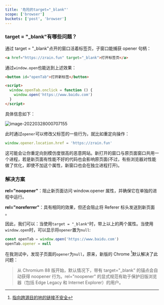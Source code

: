 ```yaml
---
title: '危险的target="_blank"'
scope: ['browser']
buckets: ['post', 'browser']
---
```


### target = "\_blank"有哪些问题？

通过 target = "\_blank"点开的窗口活着标签页，子窗口能捕获 opener 句柄：

```html
<a href="https://zrain.fun" target="_blank">打开标签页</a>
```

通过`window.open`也能达到上述效果：

```html
<button id="openTab">打开新标签</button>

<script>
  window.openTab.onclick = function () {
    window.open('https://www.baidu.com')
  }
</script>
```

具体信息如下：

![image-20220328000707155](https://res.zrain.fun/images/2022/03/image-20220328000707155-8f7c6e839b46c77ce852360e89d64cdf.png)

此时通过`opener`可以修改父标签的一些行为，就比如重定向操作：

```javascript
window.opener.location.href = 'https://zrain.fun'
```

这可能会让你重定向到模仿度很高的恶意网站。新打开的窗口与原页面窗口共用一个进程，若是新页面有性能不好的代码也会影响原页面(不过，有些浏览器对性能做了优化，即使不加这个属性，新窗口也会在独立进程打开)。

### 解决方案

**rel="noopener"**：阻止新页面访问 window.opener 属性，并确保它在单独的进程中运行。

**rel="noreferrer"**：具有相同的效果，但还会阻止将 Referer 标头发送到新页面 。

因此，我们可以：当使用`target = "_blank"`时，带上以上的两个属性。当使用`window.open`时，可以显示将`opener`置为`null`:

```javascript
const openTab = window.open('https://www.baidu.com')
openTab.opener = null
```

在我测试中，发现子页面的`opener`为`null`，原来，新版的 Chrome [^newchrome]默认解决了此问题：

> 从 Chromium 88 版开始，默认情况下，带有 target="\_blank" 的锚点会自动获得 noopener 行为。rel="noopener" 的显式规范有助于保护旧版浏览器（包括 Edge Legacy 和 Internet Explorer）的用户。

[^newchrome]: [指向跨源目的地的链接不安全](https://web.dev/external-anchors-use-rel-noopener/)
